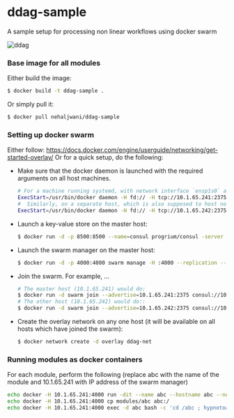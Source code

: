 # ddag-sample
A sample setup for processing non linear workflows using docker swarm

![ddag](https://cloud.githubusercontent.com/assets/1779189/14381786/a1d4c222-fda6-11e5-880b-82916d4a03fb.png)

### Base image for all modules
Either build the image:
```bash
$ docker build -t ddag-sample .
```
Or simply pull it:
```bash
$ docker pull nehaljwani/ddag-sample
```
### Setting up docker swarm

Either follow: https://docs.docker.com/engine/userguide/networking/get-started-overlay/
Or for a quick setup, do the following:
- Make sure that the docker daemon is launched with the required arguments on all host machines. 

    ```bash
    # For a machine running systemd, with network interface `ensp1s0` and IP address `10.1.65.241`, the line on the master host would look like:
    ExecStart=/usr/bin/docker daemon -H fd:// -H tcp://10.1.65.241:2375 --cluster-advertise enp1s0:2375 --cluster-store consul://10.1.65.241:8500
    #  Similarly, on a separate host, which is also supposed to host nodes of this swarm, running systemd, with network interface `eth0` and IP address `10.1.65.242`,  the line would look like:
    ExecStart=/usr/bin/docker daemon -H fd:// -H tcp://10.1.65.242:2375 --cluster-advertise eth0:2375 --cluster-store consul://10.1.65.241:8500
    ```
- Launch a key-value store on the master host:

    ```bash
    $ docker run -d -p 8500:8500 --name=consul progrium/consul -server -bootstrap
    ```
- Launch the swarm manager on the master host:

    ```bash
    $ docker run -d -p 4000:4000 swarm manage -H :4000 --replication --advertise 10.1.65.241:4000 consul://10.1.65.241:8500
    ```
        
- Join the swarm. For example, ...

    ```bash
    # The master host (10.1.65.241) would do:
    $ docker run -d swarm join --advertise=10.1.65.241:2375 consul://10.1.65.241:8500
    # The other host (10.1.65.242) would do::
    $ docker run -d swarm join --advertise=10.1.65.242:2375 consul://10.1.65.241:8500
    ```
- Create the overlay network on any one host (it will be available on all hosts which have joined the swarm): 

    ```bash
    $ docker network create -d overlay ddag-net
    ```

### Running modules as docker containers
For each module, perform the following (replace abc with the name of the module and 10.1.65.241 with IP address of the swarm manager)
```bash
echo docker -H 10.1.65.241:4000 run -dit --name abc --hostname abc --net ddag-net nehaljwani/ddag-base:latest /bin/bash
echo docker -H 10.1.65.241:4000 cp modules/abc abc:/
echo docker -H 10.1.65.241:4000 exec -d abc bash -c 'cd /abc ; hypnotoad api.pl'
```
